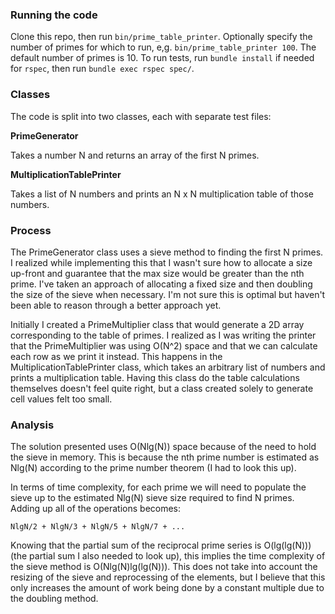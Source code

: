 ### Running the code
Clone this repo, then run `bin/prime_table_printer`. Optionally specify 
the number of primes for which to run, e,g. 
`bin/prime_table_printer 100`. The default number of primes is 10. To 
run tests, run `bundle install` if needed for `rspec`, then run 
`bundle exec rspec spec/`.

### Classes
The code is split into two classes, each with separate test files:

**PrimeGenerator**

Takes a number N and returns an array of the first N primes. 

**MultiplicationTablePrinter**

Takes a list of N numbers and prints an N x N multiplication table of 
those numbers.
 
### Process

The PrimeGenerator class uses a sieve method to finding the first N 
primes. I realized while implementing this that I wasn't sure how to 
allocate a size up-front and guarantee that the max size would be 
greater than the nth prime. I've taken an approach of allocating a 
fixed size and then doubling the size of the sieve when necessary. 
I'm not sure this is optimal but haven't been able to reason through 
a better approach yet.

Initially I created a PrimeMultiplier class that would generate a 2D 
array corresponding to the table of primes. I realized as I was writing
the printer that the PrimeMultiplier was using O(N^2) space and that 
we can calculate each row as we print it instead. This happens in the
MultiplicationTablePrinter class, which takes an arbitrary list of 
numbers and prints a multiplication table. Having this class do the 
table calculations themselves doesn't feel quite right, but a class
 created solely to generate cell values felt too small.

### Analysis

The solution presented uses O(Nlg(N)) space because of the need to hold
the sieve in memory. This is because the nth prime number is estimated 
as Nlg(N) according to the prime number theorem (I had to look this up). 

In terms of time complexity, for each prime we will need to populate the 
sieve up to the estimated Nlg(N) sieve size required to find N primes.
Adding up all of the operations becomes:
```
NlgN/2 + NlgN/3 + NlgN/5 + NlgN/7 + ... 
```
Knowing that the partial sum of the reciprocal prime series is 
O(lg(lg(N))) (the partial sum I also needed to look up), this implies 
the time complexity of the sieve method is O(Nlg(N)lg(lg(N))). This does 
not take into account the resizing of the sieve and reprocessing of the 
elements, but I believe that this only increases the amount of work 
being done by a constant multiple due to the doubling method.

